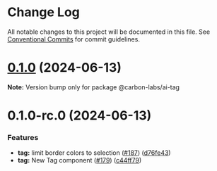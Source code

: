 # Change Log

All notable changes to this project will be documented in this file.
See [Conventional Commits](https://conventionalcommits.org) for commit guidelines.

# [0.1.0](https://github.com/carbon-design-system/carbon-labs/compare/@carbon-labs/ai-tag@0.1.0-rc.0...@carbon-labs/ai-tag@0.1.0) (2024-06-13)

**Note:** Version bump only for package @carbon-labs/ai-tag





# 0.1.0-rc.0 (2024-06-13)


### Features

* **tag:** limit border colors to selection ([#187](https://github.com/carbon-design-system/carbon-labs/issues/187)) ([d76fe43](https://github.com/carbon-design-system/carbon-labs/commit/d76fe4379587ba5fe87ac91895cfaeb223ebd81f))
* **tag:** New Tag component ([#179](https://github.com/carbon-design-system/carbon-labs/issues/179)) ([c44ff79](https://github.com/carbon-design-system/carbon-labs/commit/c44ff7938a1a9db2e0cc1239350cd3b978dafc25))
